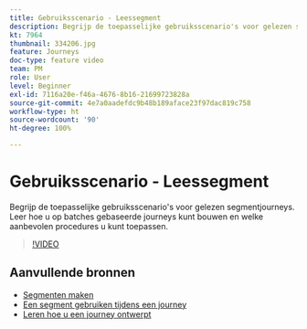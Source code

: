 ```yaml
---
title: Gebruiksscenario - Leessegment
description: Begrijp de toepasselijke gebruiksscenario's voor gelezen segmentjourneys. Leer hoe u op batches gebaseerde journeys kunt bouwen en welke aanbevolen procedures u kunt toepassen.
kt: 7964
thumbnail: 334206.jpg
feature: Journeys
doc-type: feature video
team: PM
role: User
level: Beginner
exl-id: 7116a20e-f46a-4676-8b16-21699723828a
source-git-commit: 4e7a0aadefdc9b48b189aface23f97dac819c758
workflow-type: ht
source-wordcount: '90'
ht-degree: 100%

---
```


# Gebruiksscenario - Leessegment

Begrijp de toepasselijke gebruiksscenario&#39;s voor gelezen segmentjourneys. Leer hoe u op batches gebaseerde journeys kunt bouwen en welke aanbevolen procedures u kunt toepassen.

>[!VIDEO](https://video.tv.adobe.com/v/334206?quality=12)

## Aanvullende bronnen

* [Segmenten maken](https://experienceleague.adobe.com/docs/journey-optimizer/using/segment/segments/creating-a-segment.html?lang=nl)
* [Een segment gebruiken tijdens een journey](https://experienceleague.adobe.com/docs/journey-optimizer/using/orchestrate-journeys/about-journey-building/read-segment.html?lang=nl)
* [Leren hoe u een journey ontwerpt](https://experienceleague.adobe.com/docs/journey-optimizer/using/orchestrate-journeys/create-journey/using-the-journey-designer.html?lang=nl)
